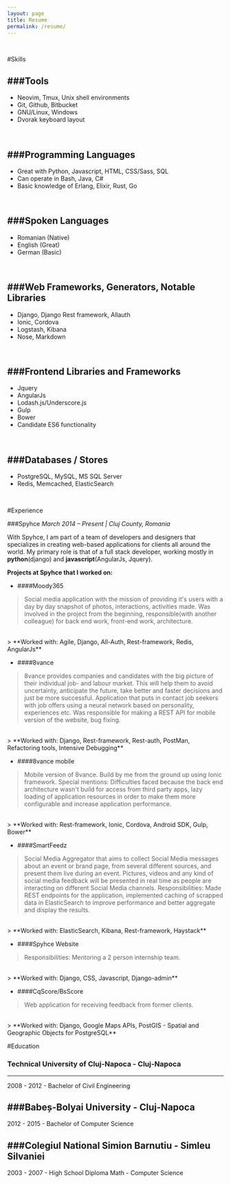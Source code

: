```yaml
---
layout: page
title: Resume
permalink: /resume/
---
```


<br/>

#Skills <a href="javascript:window.print()"><i class="resume-print icon-print"></i></a>

###Tools
--------

- Neovim, Tmux, Unix shell environments
- Git, Github, Bitbucket
- GNU/Linux, Windows
- Dvorak keyboard layout

<br/>

###Programming Languages
------------

- Great with Python, Javascript, HTML, CSS/Sass, SQL
- Can operate in Bash, Java, C#
- Basic knowledge of Erlang, Elixir, Rust, Go

<br/>

###Spoken Languages
------------

- Romanian (Native)
- English (Great)
- German (Basic)

<br/>

###Web Frameworks, Generators, Notable Libraries
------------

- Django, Django Rest framework, Allauth
- Ionic, Cordova
- Logstash, Kibana
- Nose, Markdown

<br/>

###Frontend Libraries and Frameworks
------------------------------------
- Jquery
- AngularJs
- Lodash.js/Underscore.js
- Gulp
- Bower
- Candidate ES6 functionality

<br/>

###Databases / Stores
------------------------------------
- PostgreSQL, MySQL, MS SQL Server
- Redis, Memcached, ElasticSearch

<br/>

#Experience

###Spyhce
*March 2014 – Present | Cluj County, Romania*

With Spyhce, I am part of a team of developers and designers that specializes in
creating web-based applications for clients all around the world.
My primary role is that of a full stack developer, working mostly in **python**(django)
and **javascript**(AngularJs, Jquery).
<br/>

**Projects at Spyhce that I worked on:**

* ####Moody365
> Social media application with the mission of providing it's users with a day
> by day snapshot of photos, interactions, activities made.
> Was involved in the project from the beginning, responsible(with another colleague)
> for back end work, front-end work, architecture.
<br/>
> **Worked with: Agile, Django, All-Auth, Rest-framework, Redis, AngularJs**

* ####8vance
> 8vance provides companies and candidates with the big picture of their
> individual job- and labour market. This will help them to avoid uncertainty,
> anticipate the future, take better and faster decisions and just be more
> successful.
> Application that puts in contact job seekers with job offers using a neural
> network based on personality, experiences etc.
> Was responsible for making a REST API for mobile version of the website, bug fixing.
<br/>
> **Worked with: Django, Rest-framework, Rest-auth, PostMan, Refactoring tools, Intensive Debugging**

* ####8vance mobile
> Mobile version of 8vance.
> Build by me from the ground up using Ionic framework.
> Special mentions: Difficulties faced because the back end architecture wasn't
> build for access from third party apps, lazy loading of application resources
> in order to make them more configurable and increase application performance.
<br/>
> **Worked with: Rest-framework, Ionic, Cordova, Android SDK, Gulp, Bower**

* ####SmartFeedz
> Social Media Aggregator that aims to collect Social Media messages about
> an event or brand page, from several different sources, and present them live
> during an event. Pictures, videos and any kind of social media feedback will
> be presented in real time as people are interacting on different Social Media
> channels.
> Responsibilities: Made REST endpoints for the application, implemented caching
> of scrapped data in ElasticSearch to improve performance and better aggregate and
> display the results.
<br/>
> **Worked with: ElasticSearch, Kibana, Rest-framework, Haystack**

* ####Spyhce Website
> Responsibilities: Mentoring a 2 person internship team.
<br/>
> **Worked with: Django, CSS, Javascript, Django-admin**

* ####CqScore/BsScore
> Web application for receiving feedback from former clients.
<br/>
> **Worked with: Django, Google Maps APIs, PostGIS - Spatial and Geographic Objects for PostgreSQL**

#Education

### Technical University of Cluj-Napoca - Cluj-Napoca
--------------------------

2008 - 2012 - Bachelor of Civil Engineering

###Babeș-Bolyai University - Cluj-Napoca
--------------------------

2012 - 2015 - Bachelor of Computer Science

###Colegiul National Simion Barnutiu - Simleu Silvaniei
--------------------------

2003 - 2007 - High School Diploma Math - Computer Science
